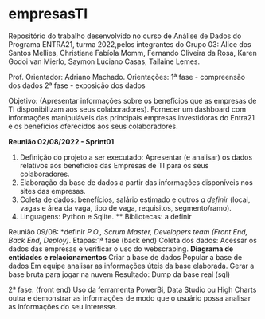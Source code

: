 # empresasTI
Repositório do trabalho desenvolvido no curso de Análise de Dados do Programa ENTRA21, turma 2022,pelos integrantes do Grupo 03: 
Alice dos Santos Mellies, Christiane Fabíola Momm, Fernando Oliveira da Rosa, Karen Godoi van Mierlo, Saymon Luciano Casas, Tailaine Lemes.

Prof. Orientador: Adriano Machado.
Orientações:
1ª fase - compreensão dos dados
2ª fase - exposição dos dados

Objetivo: (Apresentar informações sobre os benefícios que as empresas de TI disponibilizam aos seus colaboradores). Fornecer um dashboard com informações manipuláveis das principais empresas investidoras do Entra21 e os benefícios oferecidos aos seus colaboradores.

**Reunião 02/08/2022 - Sprint01**
1) Definição do projeto a ser executado: Apresentar (e analisar) os dados relativos aos benefícios das Empresas de TI para os seus colaboradores.
2) Elaboração da base de dados a partir das informações disponíveis nos sites das empresas.
3) Coleta de dados: benefícios, salário estimado e outros *a definir* (local, vagas e área da vaga, tipo de vaga, requisitos, segmento/ramo).
4) Linguagens: Python e Sqlite.
** Bibliotecas: a definir

Reunião 09/08: *definir *P.O., Scrum Master, Developers team (Front End, Back End, Deploy)*.
Etapas:1ª fase (back end)
Coleta dos dados: Acessar os dados das empresas e verificar o uso do webscraping.
**Diagrama de entidades e relacionamentos**
Criar a base de dados 
Popular a base de dados
Em equipe analisar as informações úteis da base elaborada.
Gerar a base bruta para jogar na nuvem
Resultado: Dump da base real (sql)

2ª fase: (front end)
Uso da ferramenta PowerBi, Data Studio ou High Charts outra e demonstrar as informações de modo que o usuário possa analisar as informações do seu interesse.
